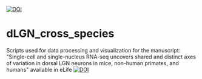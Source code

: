 [![DOI](https://zenodo.org/badge/DOI/10.5281/zenodo.10602653.svg)](https://doi.org/10.5281/zenodo.10602653)

# dLGN_cross_species

Scripts used for data processing and visualization for the manuscript: "Single-cell and single-nucleus RNA-seq uncovers shared and distinct axes of variation in dorsal LGN neurons in mice, non-human primates, and humans" available in eLife
[![DOI](https://img.shields.io/badge/elife-https://doi.org/10.7554/eLife.64875-#d61d62.svg)](https://shields.io/)
